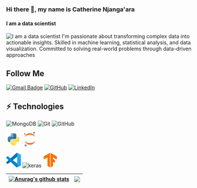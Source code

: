 <h3>Hi there 👋, my name is Catherine Njanga'ara</h3>
<h4>I am a data scientist</h4>   
 
<img src="https://cdn.vectorstock.com/i/500p/10/12/tech-banner-desktop-computer-vector-38521012.jpg"  height = "300" alt="I am a data scientist">
I'm passionate about transforming complex data into actionable insights. Skilled in machine learning, statistical analysis, and data visualization. Committed to solving real-world problems through data-driven approaches

<h2>Follow Me</h2>


[![Gmail Badge](https://img.shields.io/badge/jangkatrina@gmail.com-c14438?style=flat-square&logo=Gmail&logoColor=white&link=mailto:jangkatrina@gmail.com)](mailto:jangkatrina@gmail.com)
[![GitHub](https://img.shields.io/badge/-GitHub-181717?style=flat-square&logo=github&logoColor=white&link=https:https://github.com/Katekui2024)](https://github.com/Katekui2024)
<a href="https://www.linkedin.com/in/catherine-njang-ara-a202bb122/" target="_blank"><img src="https://img.shields.io/badge/LinkedIn-%230077B5.svg?&style=flat-square&logo=linkedin&logoColor=white" alt="LinkedIn"></a>
 
 

## ⚡ Technologies

![MongoDB](https://img.shields.io/badge/-MongoDB-black?style=flat-square&logo=mongodb)
![Git](https://img.shields.io/badge/-Git-black?style=flat-square&logo=git)
![GitHub](https://img.shields.io/badge/-GitHub-181717?style=flat-square&logo=github)

<p align="left">
 
  <img height="40" src="https://raw.githubusercontent.com/devicons/devicon/master/icons/python/python-original.svg" alt="python">
   <!-- Jupyter Notebook -->
  <img height="40" src="https://raw.githubusercontent.com/devicons/devicon/master/icons/jupyter/jupyter-original.svg" alt="jupyter">
 
</p>
<p align="left">
  <!-- VS Code -->
  <img height="40" src="https://raw.githubusercontent.com/devicons/devicon/master/icons/vscode/vscode-original.svg" alt="vscode">
  
  <!-- Keras -->
  <img height="40" src="https://raw.githubusercontent.com/valohai/ml-logos/master/keras.svg" alt="keras">
  
  <!-- TensorFlow -->
  <img height="40" src="https://raw.githubusercontent.com/devicons/devicon/master/icons/tensorflow/tensorflow-original.svg" alt="tensorflow">
</p>

 

| <a href="https://github.com/Katekui2024/github-readme-stats"><img align="center" src="https://github-readme-stats.vercel.app/api?username=Katekui2024&show_icons=true&include_all_commits=true&theme=buefy&hide_border=true" alt="Anurag's github stats" /></a> | <a href="https://github.com/Katekui2024/github-readme-stats"><img align="center" src="https://github-readme-stats.vercel.app/api/top-langs/?username=Katekui2024&layout=compact&theme=buefy&hide_border=true" /></a> |
| ------------- | ------------- |
 
 





